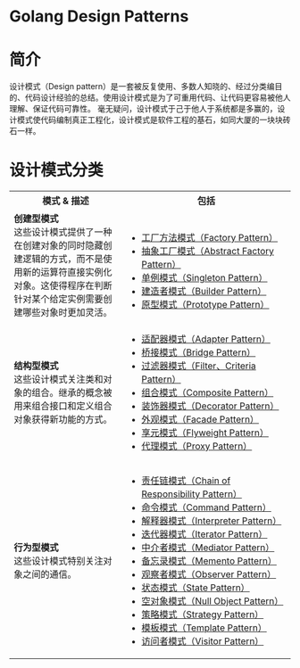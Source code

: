 Golang Design Patterns
====

# 简介
设计模式（Design pattern）是一套被反复使用、多数人知晓的、经过分类编目的、代码设计经验的总结。使用设计模式是为了可重用代码、让代码更容易被他人理解、保证代码可靠性。 毫无疑问，设计模式于己于他人于系统都是多赢的，设计模式使代码编制真正工程化，设计模式是软件工程的基石，如同大厦的一块块砖石一样。

# 设计模式分类
<table>
  <tbody>
    <tr>
      <th width="40%">模式 &amp; 描述</th>
      <th>包括</th>
    </tr>
    <tr>
      <td><b>创建型模式</b><br>这些设计模式提供了一种在创建对象的同时隐藏创建逻辑的方式，而不是使用新的运算符直接实例化对象。这使得程序在判断针对某个给定实例需要创建哪些对象时更加灵活。
      </td>
      <td>
        <ul>
          <li><a href="creational/factory-method">工厂方法模式（Factory Pattern）</a></li>
          <li><a href="creational/abstract-factory">抽象工厂模式（Abstract Factory Pattern）</a></li>
          <li><a href="creational/singleton">单例模式（Singleton Pattern）</a></li>
          <li><a href="creational/builder">建造者模式（Builder Pattern）</a></li>
          <li><a href="creational/prototype">原型模式（Prototype Pattern）</a></li>
        </ul>
      </td>
    </tr>
    <tr>
      <td><b>结构型模式</b><br>这些设计模式关注类和对象的组合。继承的概念被用来组合接口和定义组合对象获得新功能的方式。</td>
      <td>
        <ul>
          <li><a href="adapter_pattern/adapter.md">适配器模式（Adapter Pattern）</a></li>
          <li><a href="bridge.md">桥接模式（Bridge Pattern）</a></li>
          <li><a href="filter.md">过滤器模式（Filter、Criteria Pattern）</a></li>
          <li><a href="composite.md">组合模式（Composite Pattern）</a></li>
          <li><a href="decorator.md">装饰器模式（Decorator Pattern）</a></li>
          <li><a href="facade.md">外观模式（Facade Pattern）</a></li>
          <li><a href="flyweight.md">享元模式（Flyweight Pattern）</a></li>
          <li><a href="proxy.md">代理模式（Proxy Pattern）</a></li>
        </ul>
      </td>
    </tr>
    <tr>
      <td><b>行为型模式</b><br>这些设计模式特别关注对象之间的通信。</td><td>
      <ul>
        <li><a href="responsibility_pattern/responsibility_pattern.md">责任链模式（Chain of Responsibility Pattern）</a></li>
        <li><a href="command.md">命令模式（Command Pattern）</a></li>
        <li><a href="interpreter.md">解释器模式（Interpreter Pattern）</a></li>
        <li><a href="iterator.md">迭代器模式（Iterator Pattern）</a></li>
        <li><a href="mediator.md">中介者模式（Mediator Pattern）</a></li>
        <li><a href="memento.md">备忘录模式（Memento Pattern）</a></li>
        <li><a href="observer_pattern\Observer.md">观察者模式（Observer Pattern）</a></li>
        <li><a href="state.md">状态模式（State Pattern）</a></li>
        <li><a href="null-object.md">空对象模式（Null Object Pattern）</a></li>
        <li><a href="strategy.md">策略模式（Strategy Pattern）</a></li>
        <li><a href="template_pattern/Template_Pattern.md">模板模式（Template Pattern）</a></li>
        <li><a href="visitor.md">访问者模式（Visitor Pattern）</a></li>
      </ul>
      </td>
    </tr>
  </tbody>
</table>
